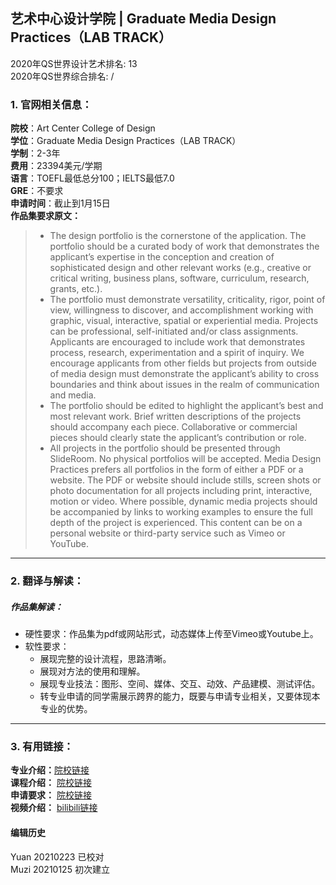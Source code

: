 ## 艺术中心设计学院 | Graduate Media Design Practices（LAB TRACK）

2020年QS世界设计艺术排名: 13  
2020年QS世界综合排名: /  

### 1. 官网相关信息：  

**院校**：Art Center College of Design  
**学位**：Graduate Media Design Practices（LAB TRACK）  
**学制**：2-3年  
**费用**：23394美元/学期  
**语言**：TOEFL最低总分100；IELTS最低7.0  
**GRE**：不要求  
**申请时间**：截止到1月15日  
**作品集要求原文：**   

> - The design portfolio is the cornerstone of the application. The portfolio should be a curated body of work that demonstrates the applicant’s expertise in the conception and creation of sophisticated design and other relevant works (e.g., creative or critical writing, business plans, software, curriculum, research, grants, etc.).
> - The portfolio must demonstrate versatility, criticality, rigor, point of view, willingness to discover, and accomplishment working with graphic, visual, interactive, spatial or experiential media. Projects can be professional, self-initiated and/or class assignments. Applicants are encouraged to include work that demonstrates process, research, experimentation and a spirit of inquiry. We encourage applicants from other fields but projects from outside of media design must demonstrate the applicant’s ability to cross boundaries and think about issues in the realm of communication and media.
> - The portfolio should be edited to highlight the applicant’s best and most relevant work. Brief written descriptions of the projects should accompany each piece. Collaborative or commercial pieces should clearly state the applicant’s contribution or role.
> - All projects in the portfolio should be presented through SlideRoom. No physical portfolios will be accepted. Media Design Practices prefers all portfolios in the form of either a PDF or a website. The PDF or website should include stills, screen shots or photo documentation for all projects including print, interactive, motion or video. Where possible, dynamic media projects should be accompanied by links to working examples to ensure the full depth of the project is experienced. This content can be on a personal website or third-party service such as Vimeo or YouTube.



---

### 2. 翻译与解读：

##### 作品集解读：
- 硬性要求：作品集为pdf或网站形式，动态媒体上传至Vimeo或Youtube上。  
- 软性要求：  
  - 展现完整的设计流程，思路清晰。  
  - 展现对方法的使用和理解。  
  - 展现专业技法：图形、空间、媒体、交互、动效、产品建模、测试评估。  
  - 转专业申请的同学需展示跨界的能力，既要与申请专业相关，又要体现本专业的优势。  


---
### 3. 有用链接：  


**专业介绍：**[院校链接](http://www.artcenter.edu/academics/graduate-degrees/media-design-practices/overview.html)  
**课程介绍：** [院校链接](http://www.artcenter.edu/academics/graduate-degrees/media-design-practices/course-of-study/overview.html)  
**申请要求：** [院校链接](http://www.artcenter.edu/admissions/graduate-admissions/application-requirements.html)  
**视频介绍：** [bilibili链接](https://www.bilibili.com/video/av24691067)  






#### 编辑历史
Yuan 20210223 已校对  
Muzi 20210125 初次建立
